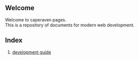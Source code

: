 ## Welcome
Welcome to caperaven pages.  
This is a repository of documents for modern web development.

## Index
1. [development guide](documents/development-guide.md)
